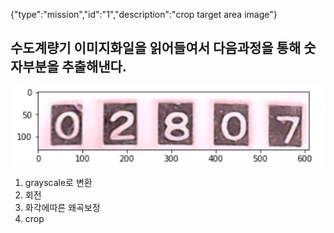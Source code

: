 {"type":"mission","id":"1","description":"crop target area image"}
## 수도계량기 이미지화일을 읽어들여서 다음과정을 통해 숫자부분을 추출해낸다.
![계량기값](./meter_value.jpg)
1. grayscale로 변환
2. 회전  
3. 화각에따른 왜곡보정  
4. crop  
